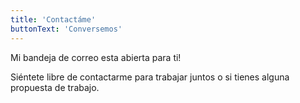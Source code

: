 ```yaml
---
title: 'Contactáme'
buttonText: 'Conversemos'
---
```


Mi bandeja de correo esta abierta para ti!

Siéntete libre de contactarme para trabajar juntos o si tienes alguna propuesta de trabajo.